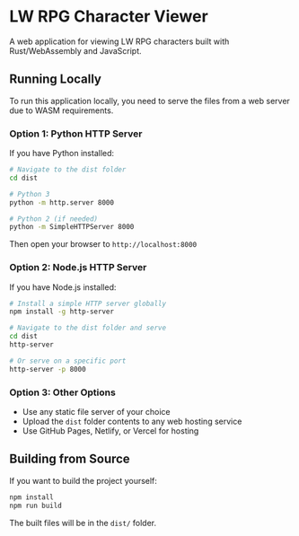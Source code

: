 # LW RPG Character Viewer

A web application for viewing LW RPG characters built with Rust/WebAssembly and JavaScript.

## Running Locally

To run this application locally, you need to serve the files from a web server due to WASM requirements.

### Option 1: Python HTTP Server

If you have Python installed:

```bash
# Navigate to the dist folder
cd dist

# Python 3
python -m http.server 8000

# Python 2 (if needed)
python -m SimpleHTTPServer 8000
```

Then open your browser to `http://localhost:8000`

### Option 2: Node.js HTTP Server

If you have Node.js installed:

```bash
# Install a simple HTTP server globally
npm install -g http-server

# Navigate to the dist folder and serve
cd dist
http-server

# Or serve on a specific port
http-server -p 8000
```

### Option 3: Other Options

- Use any static file server of your choice
- Upload the `dist` folder contents to any web hosting service
- Use GitHub Pages, Netlify, or Vercel for hosting

## Building from Source

If you want to build the project yourself:

```bash
npm install
npm run build
```

The built files will be in the `dist/` folder.